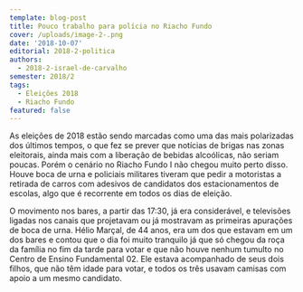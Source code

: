 ```yaml
---
template: blog-post
title: Pouco trabalho para polícia no Riacho Fundo
cover: /uploads/image-2-.png
date: '2018-10-07'
editorial: 2018-2-politica
authors:
  - 2018-2-israel-de-carvalho
semester: 2018/2
tags:
  - Eleições 2018
  - Riacho Fundo
featured: false
---
```

As eleições de 2018 estão sendo marcadas como uma das mais polarizadas dos últimos tempos, o que fez se prever que notícias de brigas nas zonas eleitorais, ainda mais com a liberação de bebidas alcoólicas, não seriam poucas. Porém o cenário no Riacho Fundo I não chegou muito perto disso. Houve boca de urna e policiais militares tiveram que pedir a motoristas a retirada de carros com adesivos de candidatos dos estacionamentos de escolas, algo que é recorrente em todos os dias de eleição.



O movimento nos bares, a partir das 17:30, já era considerável, e televisões ligadas nos canais que projetavam ou já mostravam as primeiras apurações de boca de urna. Hélio Marçal, de 44 anos, era um dos que estavam em um dos bares e contou que o dia foi muito tranquilo já que só chegou da roça da família no fim da tarde para votar e que não houve nenhum tumulto no Centro de Ensino Fundamental 02. Ele estava acompanhado de seus dois filhos, que não têm idade para votar, e todos os três usavam camisas com apoio a um mesmo candidato.
